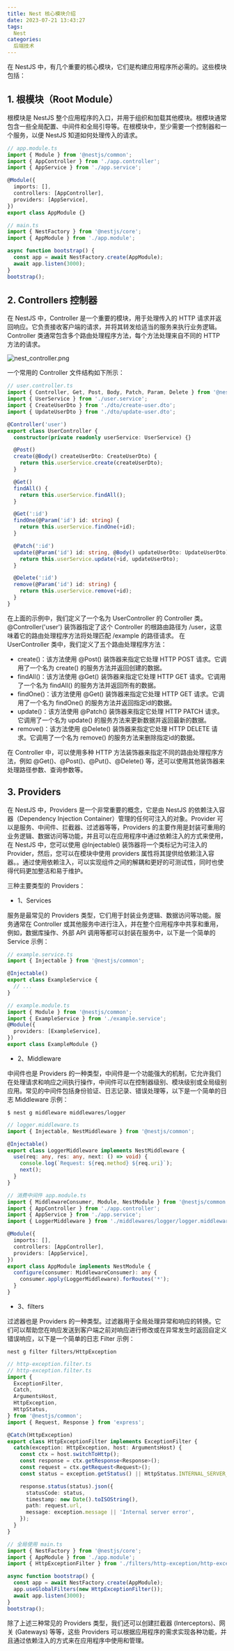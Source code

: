 ```yaml
---
title: Nest 核心模块介绍
date: 2023-07-21 13:43:27
tags: 
  Nest
categories:
  后端技术
---
```


在 NestJS 中，有几个重要的核心模块，它们是构建应用程序所必需的。这些模块包括：

## 1. 根模块（Root Module）

根模块是 NestJS 整个应用程序的入口，并用于组织和加载其他模块。根模块通常包含一些全局配置、中间件和全局引导等。在根模块中，至少需要一个控制器和一个服务，以便 NestJS 知道如何处理传入的请求。

```typescript
// app.module.ts
import { Module } from '@nestjs/common';
import { AppController } from './app.controller';
import { AppService } from './app.service';

@Module({
  imports: [],
  controllers: [AppController],
  providers: [AppService],
})
export class AppModule {}
```

```typescript
// main.ts
import { NestFactory } from '@nestjs/core';
import { AppModule } from './app.module';

async function bootstrap() {
  const app = await NestFactory.create(AppModule);
  await app.listen(3000);
}
bootstrap();
```

## 2. Controllers 控制器

在 NestJS 中，Controller 是一个重要的模块，用于处理传入的 HTTP 请求并返回响应。它负责接收客户端的请求，并将其转发给适当的服务来执行业务逻辑。Controller 类通常包含多个路由处理程序方法，每个方法处理来自不同的 HTTP 方法的请求。

![nest_controller.png](/images/nest_controller.png)

一个常用的 Controller 文件结构如下所示：

```typescript
// user.controller.ts
import { Controller, Get, Post, Body, Patch, Param, Delete } from '@nestjs/common';
import { UserService } from './user.service';
import { CreateUserDto } from './dto/create-user.dto';
import { UpdateUserDto } from './dto/update-user.dto';

@Controller('user')
export class UserController {
  constructor(private readonly userService: UserService) {}

  @Post()
  create(@Body() createUserDto: CreateUserDto) {
    return this.userService.create(createUserDto);
  }

  @Get()
  findAll() {
    return this.userService.findAll();
  }

  @Get(':id')
  findOne(@Param('id') id: string) {
    return this.userService.findOne(+id);
  }

  @Patch(':id')
  update(@Param('id') id: string, @Body() updateUserDto: UpdateUserDto) {
    return this.userService.update(+id, updateUserDto);
  }

  @Delete(':id')
  remove(@Param('id') id: string) {
    return this.userService.remove(+id);
  }
}
```

在上面的示例中，我们定义了一个名为 UserController 的 Controller 类。@Controller('user') 装饰器指定了这个 Controller 的根路由路径为 /user，这意味着它的路由处理程序方法将处理匹配 /example 的路径请求。
在 UserController 类中，我们定义了五个路由处理程序方法：

- create()：该方法使用 @Post() 装饰器来指定它处理 HTTP POST 请求。它调用了一个名为 create() 的服务方法并返回创建的数据。
- findAll()：该方法使用 @Get() 装饰器来指定它处理 HTTP GET 请求。它调用了一个名为 findAll() 的服务方法并返回所有的数据。
- findOne()：该方法使用 @Get() 装饰器来指定它处理 HTTP GET 请求。它调用了一个名为 findOne() 的服务方法并返回指定id的数据。
- update()：该方法使用 @Patch() 装饰器来指定它处理 HTTP PATCH 请求。它调用了一个名为 update() 的服务方法来更新数据并返回最新的数据。
- remove()：该方法使用 @Delete() 装饰器来指定它处理 HTTP DELETE 请求。它调用了一个名为 remove() 的服务方法来删除指定id的数据。

在 Controller 中，可以使用多种 HTTP 方法装饰器来指定不同的路由处理程序方法，例如 @Get()、@Post()、@Put()、@Delete() 等，还可以使用其他装饰器来处理路径参数、查询参数等。

## 3. Providers

在 NestJS 中，Providers 是一个非常重要的概念，它是由 NestJS 的依赖注入容器（Dependency Injection Container）管理的任何可注入的对象。Provider 可以是服务、中间件、拦截器、过滤器等等，Providers 的主要作用是封装可重用的业务逻辑、数据访问等功能，并且可以在应用程序中通过依赖注入的方式来使用，在 NestJS 中，您可以使用 @Injectable() 装饰器将一个类标记为可注入的 Provider，然后，您可以在模块中使用 providers 属性将其提供给依赖注入容器。。通过使用依赖注入，可以实现组件之间的解耦和更好的可测试性，同时也使得代码更加整洁和易于维护。

三种主要类型的 Providers：

- 1、Services

服务是最常见的 Providers 类型，它们用于封装业务逻辑、数据访问等功能。服务通常在 Controller 或其他服务中进行注入，并在整个应用程序中共享和重用，例如，数据库操作、外部 API 调用等都可以封装在服务中，以下是一个简单的 Service 示例：

```typescript
// example.service.ts
import { Injectable } from '@nestjs/common';

@Injectable()
export class ExampleService {
  // ...
}

// example.module.ts
import { Module } from '@nestjs/common';
import { ExampleService } from './example.service';
@Module({
  providers: [ExampleService],
})
export class ExampleModule {}
```

- 2、Middleware

中间件也是 Providers 的一种类型，中间件是一个功能强大的机制，它允许我们在处理请求和响应之间执行操作，中间件可以在控制器级别、模块级别或全局级别应用。常见的中间件包括身份验证、日志记录、错误处理等，以下是一个简单的日志 Middleware 示例：

```shell
$ nest g middleware middlewares/logger
```

```typescript
// logger.middleware.ts
import { Injectable, NestMiddleware } from '@nestjs/common';

@Injectable()
export class LoggerMiddleware implements NestMiddleware {
  use(req: any, res: any, next: () => void) {
    console.log(`Request: ${req.method} ${req.uri}`);
    next();
  }
}

// 消费中间件 app.module.ts
import { MiddlewareConsumer, Module, NestModule } from '@nestjs/common';
import { AppController } from './app.controller';
import { AppService } from './app.service';
import { LoggerMiddleware } from './middlewares/logger/logger.middleware';

@Module({
  imports: [],
  controllers: [AppController],
  providers: [AppService],
})
export class AppModule implements NestModule {
  configure(consumer: MiddlewareConsumer): any {
    consumer.apply(LoggerMiddleware).forRoutes('*');
  }
}
```

- 3、filters

过滤器也是 Providers 的一种类型。过滤器用于全局处理异常和响应的转换。它们可以帮助您在响应发送到客户端之前对响应进行修改或在异常发生时返回自定义错误响应，以下是一个简单的日志 Filter 示例：

```shell
nest g filter filters/HttpException
```

```typescript
// http-exception.filter.ts
// http-exception.filter.ts
import {
  ExceptionFilter,
  Catch,
  ArgumentsHost,
  HttpException,
  HttpStatus,
} from '@nestjs/common';
import { Request, Response } from 'express';

@Catch(HttpException)
export class HttpExceptionFilter implements ExceptionFilter {
  catch(exception: HttpException, host: ArgumentsHost) {
    const ctx = host.switchToHttp();
    const response = ctx.getResponse<Response>();
    const request = ctx.getRequest<Request>();
    const status = exception.getStatus() || HttpStatus.INTERNAL_SERVER_ERROR;

    response.status(status).json({
      statusCode: status,
      timestamp: new Date().toISOString(),
      path: request.url,
      message: exception.message || 'Internal server error',
    });
  }
}

// 全局使用 main.ts
import { NestFactory } from '@nestjs/core';
import { AppModule } from './app.module';
import { HttpExceptionFilter } from './filters/http-exception/http-exception.filter';

async function bootstrap() {
  const app = await NestFactory.create(AppModule);
  app.useGlobalFilters(new HttpExceptionFilter());
  await app.listen(3000);
}
bootstrap();
```



除了上述三种常见的 Providers 类型，我们还可以创建拦截器 (Interceptors)、网关 (Gateways) 等等，这些 Providers 可以根据应用程序的需求实现各种功能，并且通过依赖注入的方式来在应用程序中使用和管理。



